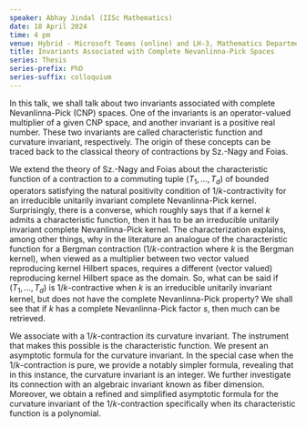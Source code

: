 ```yaml
---
speaker: Abhay Jindal (IISc Mathematics)
date: 18 April 2024
time: 4 pm
venue: Hybrid - Microsoft Teams (online) and LH-3, Mathematics Department
title: Invariants Associated with Complete Nevanlinna-Pick Spaces
series: Thesis
series-prefix: PhD
series-suffix: colloquium
---
```


In this talk, we shall talk about two invariants associated with complete Nevanlinna-Pick (CNP) spaces. One of the invariants is an operator-valued multiplier
of a given CNP space, and another invariant is a positive real number.  These two invariants are called characteristic function and curvature invariant,
respectively. The origin of these concepts can be traced back to the classical theory of contractions by Sz.-Nagy and Foias.

We extend the theory of Sz.-Nagy and Foias about the characteristic function of a contraction to a commuting tuple $(T_{1}, \dots, T_{d})$ of bounded operators
satisfying the natural positivity condition of $1/k$-contractivity for an irreducible unitarily invariant complete Nevanlinna-Pick kernel. Surprisingly, there
is a converse, which roughly says that if a kernel $k$ admits a characteristic function, then it has to be an irreducible unitarily invariant complete
Nevanlinna-Pick kernel. The characterization explains, among other things, why in the literature an analogue of the characteristic function for a Bergman
contraction ($1/k$-contraction where $k$ is the Bergman kernel), when viewed as a multiplier between two vector valued reproducing kernel Hilbert spaces,
requires a different (vector valued) reproducing kernel Hilbert space as the domain. So, what can be said if $(T_{1}, \dots,T_{d})$ is $1/k$-contractive when
$k$ is an irreducible unitarily invariant kernel, but does not have the complete Nevanlinna-Pick property? We shall see that if $k$ has a complete Nevanlinna-Pick
factor $s$, then much can be retrieved.

We associate with a $1/k$-contraction its curvature invariant. The instrument that makes this possible is the characteristic function. We present an asymptotic
formula for the curvature invariant. In the special case when the $1/k$-contraction is pure, we provide a notably simpler formula, revealing that in this instance,
the curvature invariant is an integer. We further investigate its connection with an algebraic invariant known as fiber dimension. Moreover, we obtain a refined
and simplified asymptotic formula for the curvature invariant of the $1/k$-contraction specifically when its characteristic function is a polynomial.
